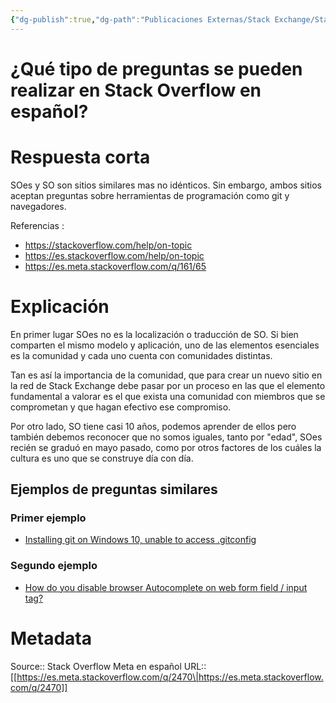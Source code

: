 ```yaml
---
{"dg-publish":true,"dg-path":"Publicaciones Externas/Stack Exchange/Stack Overflow en español/Stack Overflow en español Meta/es.meta.stackoverflow.com-2470.md","permalink":"/publicaciones-externas/stack-exchange/stack-overflow-en-espanol/stack-overflow-en-espanol-meta/es-meta-stackoverflow-com-2470/","title":"¿Qué tipo de preguntas se pueden realizar en Stack Overflow en español?","hide":true,"noteIcon":"\"0\"","created":"2024-04-03T12:49:10.420-06:00","updated":"2024-04-05T16:44:01.864-06:00"}
---
```


# ¿Qué tipo de preguntas se pueden realizar en Stack Overflow en español?

# Respuesta corta
SOes y SO son sitios similares mas no idénticos. Sin embargo, ambos sitios aceptan preguntas sobre herramientas de programación como git y navegadores.

Referencias :

- https://stackoverflow.com/help/on-topic
- https://es.stackoverflow.com/help/on-topic
- https://es.meta.stackoverflow.com/q/161/65

# Explicación

En primer lugar SOes no es la localización o traducción de SO. Si bien comparten el mismo modelo y aplicación, uno de las elementos esenciales es la comunidad y cada uno cuenta con comunidades distintas.

Tan es así la importancia de la comunidad, que para crear un nuevo sitio en la red de Stack Exchange debe pasar por un proceso en las que el elemento fundamental a valorar es el que exista una comunidad con miembros que se comprometan y que hagan efectivo ese compromiso.

Por otro lado, SO tiene casi 10 años, podemos aprender de ellos pero también debemos reconocer que no somos iguales, tanto por "edad", SOes recién se graduó en mayo pasado, como por otros factores de los cuáles la cultura es uno que se construye día con día.

## Ejemplos de preguntas similares 

### Primer ejemplo

- [Installing git on Windows 10, unable to access .gitconfig](https://stackoverflow.com/q/38481534/1595451)

### Segundo ejemplo

- [How do you disable browser Autocomplete on web form field / input tag?](https://stackoverflow.com/q/2530/1595451)

# Metadata
Source:: Stack Overflow Meta en español
URL:: [[https://es.meta.stackoverflow.com/q/2470\|https://es.meta.stackoverflow.com/q/2470]]

